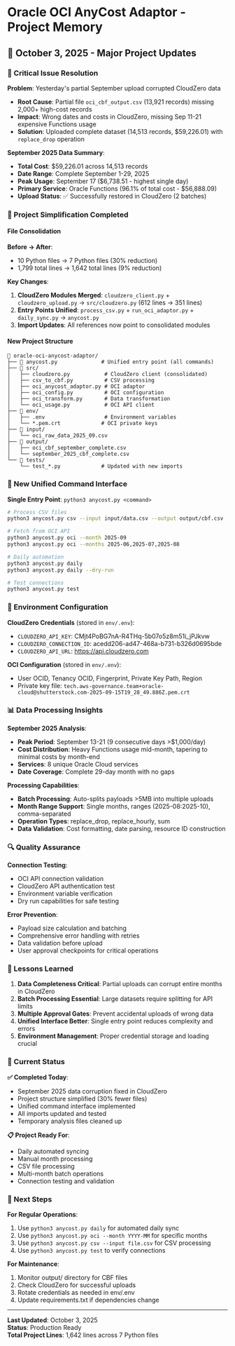 # Oracle OCI AnyCost Adaptor - Project Memory

## 📅 October 3, 2025 - Major Project Updates

### 🚨 Critical Issue Resolution
**Problem**: Yesterday's partial September upload corrupted CloudZero data
- **Root Cause**: Partial file `oci_cbf_output.csv` (13,921 records) missing 2,000+ high-cost records
- **Impact**: Wrong dates and costs in CloudZero, missing Sep 11-21 expensive Functions usage
- **Solution**: Uploaded complete dataset (14,513 records, $59,226.01) with `replace_drop` operation

**September 2025 Data Summary**:
- **Total Cost**: $59,226.01 across 14,513 records
- **Date Range**: Complete September 1-29, 2025
- **Peak Usage**: September 17 ($6,738.51 - highest single day)
- **Primary Service**: Oracle Functions (96.1% of total cost - $56,888.09)
- **Upload Status**: ✅ Successfully restored in CloudZero (2 batches)

### 🔧 Project Simplification Completed

#### **File Consolidation**
**Before → After**:
- 10 Python files → 7 Python files (30% reduction)
- 1,799 total lines → 1,642 total lines (9% reduction)

**Key Changes**:
1. **CloudZero Modules Merged**: `cloudzero_client.py` + `cloudzero_upload.py` → `src/cloudzero.py` (612 lines → 351 lines)
2. **Entry Points Unified**: `process_csv.py` + `run_oci_adaptor.py` + `daily_sync.py` → `anycost.py`
3. **Import Updates**: All references now point to consolidated modules

#### **New Project Structure**
```
📁 oracle-oci-anycost-adaptor/
├── 🚀 anycost.py              # Unified entry point (all commands)
├── 📁 src/
│   ├── cloudzero.py           # CloudZero client (consolidated)
│   ├── csv_to_cbf.py          # CSV processing
│   ├── oci_anycost_adaptor.py # OCI adaptor
│   ├── oci_config.py          # OCI configuration  
│   ├── oci_transform.py       # Data transformation
│   └── oci_usage.py           # OCI API client
├── 📁 env/
│   ├── .env                   # Environment variables
│   └── *.pem.crt             # OCI private keys
├── 📁 input/
│   └── oci_raw_data_2025_09.csv
├── 📁 output/
│   ├── oci_cbf_september_complete.csv
│   └── september_2025_cbf_complete.csv
└── 📁 tests/
    └── test_*.py             # Updated with new imports
```

### 🚀 New Unified Command Interface

**Single Entry Point**: `python3 anycost.py <command>`

```bash
# Process CSV files
python3 anycost.py csv --input input/data.csv --output output/cbf.csv

# Fetch from OCI API
python3 anycost.py oci --month 2025-09
python3 anycost.py oci --months 2025-06,2025-07,2025-08

# Daily automation
python3 anycost.py daily
python3 anycost.py daily --dry-run

# Test connections
python3 anycost.py test
```

### 🔐 Environment Configuration

**CloudZero Credentials** (stored in `env/.env`):
- `CLOUDZERO_API_KEY`: CMjt4PoBG7nA-R4THq-5b07o5z8m51i_jPJkvw
- `CLOUDZERO_CONNECTION_ID`: acedd206-ad47-468a-b731-b326d0695bde
- `CLOUDZERO_API_URL`: https://api.cloudzero.com

**OCI Configuration** (stored in `env/.env`):
- User OCID, Tenancy OCID, Fingerprint, Private Key Path, Region
- Private key file: `tech.aws-governance.team+oracle-cloud@shutterstock.com-2025-09-15T19_28_49.886Z.pem.crt`

### 📊 Data Processing Insights

**September 2025 Analysis**:
- **Peak Period**: September 13-21 (9 consecutive days >$1,000/day)
- **Cost Distribution**: Heavy Functions usage mid-month, tapering to minimal costs by month-end
- **Services**: 8 unique Oracle Cloud services
- **Date Coverage**: Complete 29-day month with no gaps

**Processing Capabilities**:
- **Batch Processing**: Auto-splits payloads >5MB into multiple uploads
- **Month Range Support**: Single months, ranges (2025-08:2025-10), comma-separated
- **Operation Types**: replace_drop, replace_hourly, sum
- **Data Validation**: Cost formatting, date parsing, resource ID construction

### 🔍 Quality Assurance

**Connection Testing**:
- OCI API connection validation
- CloudZero API authentication test
- Environment variable verification
- Dry run capabilities for safe testing

**Error Prevention**:
- Payload size calculation and batching
- Comprehensive error handling with retries
- Data validation before upload
- User approval checkpoints for critical operations

### 📝 Lessons Learned

1. **Data Completeness Critical**: Partial uploads can corrupt entire months in CloudZero
2. **Batch Processing Essential**: Large datasets require splitting for API limits
3. **Multiple Approval Gates**: Prevent accidental uploads of wrong data
4. **Unified Interface Better**: Single entry point reduces complexity and errors
5. **Environment Management**: Proper credential storage and loading crucial

### 🎯 Current Status

**✅ Completed Today**:
- September 2025 data corruption fixed in CloudZero
- Project structure simplified (30% fewer files)
- Unified command interface implemented
- All imports updated and tested
- Temporary analysis files cleaned up

**📋 Project Ready For**:
- Daily automated syncing
- Manual month processing
- CSV file processing
- Multi-month batch operations
- Connection testing and validation

### 🚀 Next Steps

**For Regular Operations**:
1. Use `python3 anycost.py daily` for automated daily sync
2. Use `python3 anycost.py oci --month YYYY-MM` for specific months
3. Use `python3 anycost.py csv --input file.csv` for CSV processing
4. Use `python3 anycost.py test` to verify connections

**For Maintenance**:
1. Monitor output/ directory for CBF files
2. Check CloudZero for successful uploads
3. Rotate credentials as needed in env/.env
4. Update requirements.txt if dependencies change

---

**Last Updated**: October 3, 2025  
**Status**: Production Ready  
**Total Project Lines**: 1,642 lines across 7 Python files